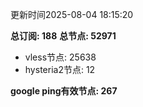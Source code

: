 更新时间2025-08-04 18:15:20

**总订阅: 188**
**总节点: 52971**
- vless节点: 25638
- hysteria2节点: 12

**google ping有效节点: 267**
